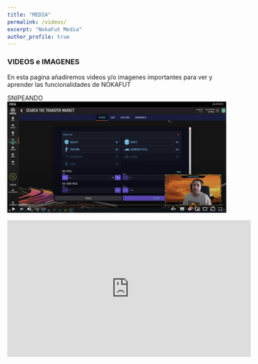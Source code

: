 ```yaml
---
title: "MEDIA"
permalink: /videos/
excerpt: "NokaFut Media"
author_profile: true
---
```




### VIDEOS e IMAGENES

En esta pagina añadiremos videos y/o imagenes importantes para ver y aprender las funcionalidades de NOKAFUT

SNIPEANDO
[![Snipeando Nokafut](/images/maroSnipeando.png)](https://www.youtube.com/watch?v=8-fVReDC__M)


<iframe width="560" height="315"
src="https://www.youtube.com/embed/8-fVReDC__M"
frameborder="0"
allow="accelerometer; autoplay; encrypted-media; gyroscope; picture-in-picture" 
allowfullscreen></iframe>
